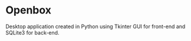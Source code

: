 # Openbox
Desktop application created in Python using Tkinter GUI for front-end and SQLite3 for back-end.
